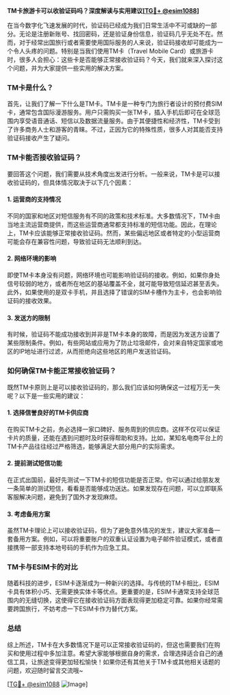 **TM卡旅游卡可以收验证码吗？深度解读与实用建议[[TG💪+ @esim1088](https://t.me/s/esim1088)]**

在当今数字化飞速发展的时代，验证码已经成为我们日常生活中不可或缺的一部分。无论是注册新账号、找回密码，还是验证身份信息，验证码几乎无处不在。然而，对于经常出国旅行或者需要使用国际服务的人来说，验证码接收却可能成为一个令人头疼的问题。特别是当我们使用TM卡（Travel Mobile Card）或旅游卡时，很多人会担心：这些卡是否能够正常接收验证码？今天，我们就来深入探讨这个问题，并为大家提供一些实用的解决方案。

### TM卡是什么？

首先，让我们了解一下什么是TM卡。TM卡是一种专门为旅行者设计的预付费SIM卡，通常包含国际漫游服务。用户只需购买一张TM卡，插入手机后即可在全球范围内享受语音通话、短信以及数据流量服务。由于其便捷性和经济性，TM卡受到了许多商务人士和游客的青睐。不过，正因为它的特殊性质，很多人对其能否支持验证码接收产生了疑问。

### TM卡能否接收验证码？

要回答这个问题，我们需要从技术角度出发进行分析。一般来说，TM卡是可以接收验证码的，但具体情况取决于以下几个因素：

#### 1. **运营商的支持情况**
不同的国家和地区对短信服务有不同的政策和技术标准。大多数情况下，TM卡由当地主流运营商提供，而这些运营商通常都支持标准的短信功能。因此，在理论上，TM卡应该能够正常接收验证码。然而，某些偏远地区或者特定的小型运营商可能会存在兼容性问题，导致验证码无法顺利到达。

#### 2. **网络环境的影响**
即使TM卡本身没有问题，网络环境也可能影响验证码的接收。例如，如果你身处信号较弱的地方，或者所在地区的基站覆盖不全，就可能导致短信延迟甚至丢失。此外，如果使用的是双卡手机，并且选择了错误的SIM卡槽作为主卡，也会影响验证码的接收效果。

#### 3. **发送方的限制**
有时候，验证码不能成功接收到并非是TM卡本身的故障，而是因为发送方设置了某些限制条件。例如，有些网站或应用为了防止垃圾邮件，会对来自特定国家或地区的IP地址进行过滤，从而拒绝向这些地区的用户发送验证码。

### 如何确保TM卡能正常接收验证码？

既然TM卡原则上是可以接收验证码的，那么我们应该如何确保这一过程万无一失呢？以下是一些实用的建议：

#### 1. **选择信誉良好的TM卡供应商**
在购买TM卡之前，务必选择一家口碑好、服务周到的供应商。这样不仅可以保证卡片的质量，还能在遇到问题时及时获得帮助和支持。比如，某知名电商平台上的TM卡产品往往经过严格筛选，能够满足大部分用户的实际需求。

#### 2. **提前测试短信功能**
在正式出国前，最好先测试一下TM卡的短信功能是否正常。你可以通过给朋友发一条简单的测试短信，看看是否能够成功送达。如果发现存在问题，可以立即联系客服解决问题，避免到了国外才发现麻烦。

#### 3. **考虑备用方案**
虽然TM卡理论上可以接收验证码，但为了避免意外情况的发生，建议大家准备一套备用方案。例如，可以将重要账户的双重认证设置为电子邮件验证模式，或者直接携带一部支持本地号码的手机作为应急工具。

### TM卡与ESIM卡的对比

随着科技的进步，ESIM卡逐渐成为一种新兴的选择。与传统的TM卡相比，ESIM卡具有体积小巧、无需更换实体卡等优点。更重要的是，ESIM卡通常支持全球范围内的无缝切换，这使得它在接收验证码方面表现得更加稳定可靠。如果你经常需要跨国旅行，不妨考虑一下ESIM卡作为替代方案。

### 总结

综上所述，TM卡在大多数情况下是可以正常接收验证码的，但这也需要我们在购买和使用过程中多加注意。希望大家能够根据自身的需求，合理选择适合自己的通信工具，让旅途变得更加轻松愉快！如果你还有其他关于TM卡或其他相关话题的问题，欢迎随时留言交流哦~

[[TG💪+ @esim1088](https://t.me/s/esim1088) ![Image](https://i.postimg.cc/4NQfJmqS/Snipaste-2025-05-13-00-14-12.png)]
